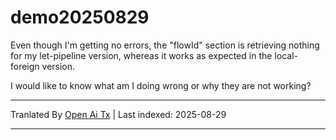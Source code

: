 # demo20250829

Even though I'm getting no errors, the "flowId" section is retrieving nothing for my let-pipeline version, whereas it works as expected in the local-foreign version.

I would like to know what am I doing wrong or why they are not working?


---

Tranlated By [Open Ai Tx](https://github.com/OpenAiTx/OpenAiTx) | Last indexed: 2025-08-29

---